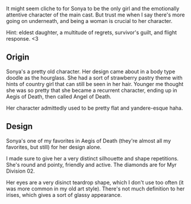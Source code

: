 It might seem cliche to for Sonya to be the only girl and the emotionally attentive character
of the main cast. But trust me when I say there's more going on underneath, and being a woman
is crucial to her character.

Hint: eldest daughter, a multitude of regrets, survivor's guilt, and flight response.
<span class="secondary"><3</span>

## Origin

Sonya's a pretty old character. Her design came about in a body type doodle as the hourglass.
She had a sort of strawberry pastry theme with hints of country girl that can still be
seen in her hair. Younger me thought she was so pretty that she became a recurrent character,
ending up in Aegis of Death, then called Angel of Death.

Her character admittedly used to be pretty flat and yandere-esque haha.

## Design

Sonya's one of my favorites in Aegis of Death (they're almost all my favorites, but still)
for her design alone.

I made sure to give her a very distinct silhouette and shape repetitions. She's round and
pointy, friendly and active. The diamonds are for Myr Division 02.

Her eyes are a very disinct teardrop shape, which I don't use too often (it was more common
in my old art style). There's not much definition to her irises, which gives a sort of glassy
appearance.
